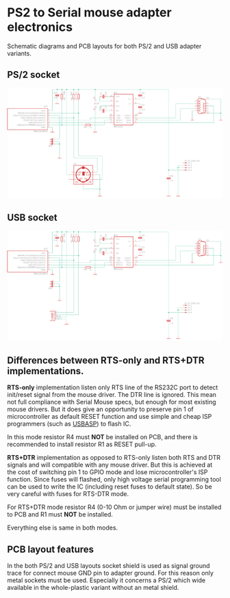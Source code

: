 # PS2 to Serial mouse adapter electronics

Schematic diagrams and PCB layouts for both PS/2 and USB adapter variants.

## PS/2 socket

![PS/2 Diagramm](https://github.com/Quwy/PS2-Serial-Mouse/blob/main/Electronix/Output/ps2_com_ps2.png)

## USB socket

![USB Diagramm](https://github.com/Quwy/PS2-Serial-Mouse/blob/main/Electronix/Output/ps2_com_usb.png)

## Differences between RTS-only and RTS+DTR implementations.

**RTS-only** implementation listen only RTS line of the RS232C port to detect init/reset signal from the mouse driver. The DTR line is ignored. This mean not full compliance with Serial Mouse specs, but enough for most existing mouse drivers. But it does give an opportunity to preserve pin 1 of microcontroller as default RESET function and use simple and cheap ISP programmers (such as [USBASP](https://www.google.com/search?q=usbasp)) to flash IC.

In this mode resistor R4 must **NOT** be installed on PCB, and there is recommended to install resistor R1 as RESET pull-up.

**RTS+DTR** implementation as opposed to RTS-only listen both RTS and DTR signals and will compatible with any mouse driver. But this is achieved at the cost of switching pin 1 to GPIO mode and lose microcontroller's ISP function. Since fuses will flashed, only high voltage serial programming tool can be used to write the IC (including reset fuses to default state). So be very careful with fuses for RTS-DTR mode.

For RTS+DTR mode resistor R4 (0-10 Ohm or jumper wire) must be installed to PCB and R1 must **NOT** be installed.

Everything else is same in both modes.

## PCB layout features

In the both PS/2 and USB layouts socket shield is used as signal ground trace for connect mouse GND pin to adapter ground. For this reason only metal sockets must be used. Especially it concerns a PS/2 which wide available in the whole-plastic variant without an metal shield.
